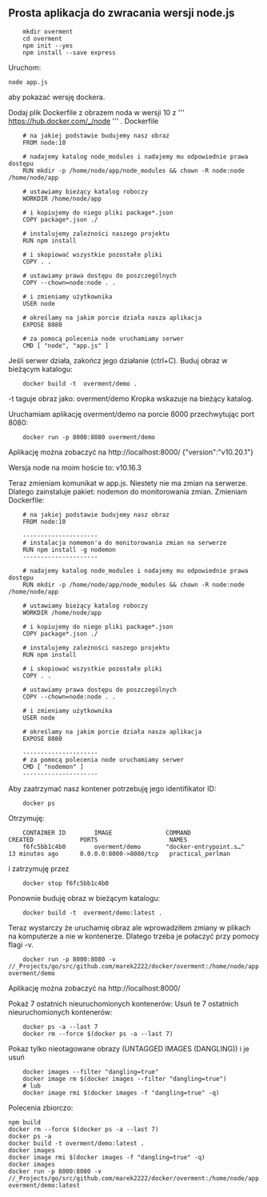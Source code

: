 ## Prosta aplikacja do zwracania wersji node.js
```
    mkdir overment
    cd overment
    npm init --yes
    npm install --save express
```

Uruchom:
```
node app.js
```
aby pokazać wersję dockera. 

Dodaj plik Dockerfile z obrazem noda w wersji 10 z ''' https://hub.docker.com/_/node ''' .
Dockerfile
```
    # na jakiej podstawie budujemy nasz obraz 
    FROM node:10

    # nadajemy katalog node_modules i nadajemy mu odpowiednie prawa dostępu
    RUN mkdir -p /home/node/app/node_modules && chown -R node:node /home/node/app

    # ustawiamy bieżący katalog roboczy 
    WORKDIR /home/node/app

    # i kopiujemy do niego pliki package*.json
    COPY package*.json ./

    # instalujemy zależności naszego projektu 
    RUN npm install

    # i skopiować wszystkie pozostałe pliki
    COPY . .

    # ustawiamy prawa dostępu do poszczególnych 
    COPY --chown=node:node . .

    # i zmieniamy użytkownika
    USER node

    # określamy na jakim porcie działa nasza aplikacja 
    EXPOSE 8080

    # za pomocą polecenia node uruchamiamy serwer
    CMD [ "node", "app.js" ]
```

Jeśli serwer działa, zakończ jego działanie (ctrl+C).
Buduj obraz w bieżącym katalogu:
```
    docker build -t  overment/demo .
``` 
-t taguje obraz jako: overment/demo
Kropka wskazuje na bieżący katalog.


Uruchamiam aplikację overment/demo na porcie 8000 przechwytując port 8080: 
```
    docker run -p 8000:8080 overment/demo
```
Aplikację można zobaczyć na http://localhost:8000/
{"version":"v10.20.1"}

Wersja node na moim hoście to: 
v10.16.3

Teraz zmieniam komunikat w app.js. Niestety nie ma zmian na serwerze. 
Dlatego zainstaluje pakiet: nodemon do monitorowania zmian. 
Zmieniam Dockerfile:
```
    # na jakiej podstawie budujemy nasz obraz 
    FROM node:10

    ---------------------
    # instalacja nomemon'a do monitorowania zmian na serwerze
    RUN npm install -g nodemon
    ---------------------

    # nadajemy katalog node_modules i nadajemy mu odpowiednie prawa dostępu
    RUN mkdir -p /home/node/app/node_modules && chown -R node:node /home/node/app

    # ustawiamy bieżący katalog roboczy 
    WORKDIR /home/node/app

    # i kopiujemy do niego pliki package*.json
    COPY package*.json ./

    # instalujemy zależności naszego projektu 
    RUN npm install

    # i skopiować wszystkie pozostałe pliki
    COPY . .

    # ustawiamy prawa dostępu do poszczególnych 
    COPY --chown=node:node . .

    # i zmieniamy użytkownika
    USER node

    # określamy na jakim porcie działa nasza aplikacja 
    EXPOSE 8080

    ---------------------
    # za pomocą polecenia node uruchamiamy serwer
    CMD [ "nodemon" ]
    ---------------------
```


Aby zaatrzymać nasz kontener potrzebuję jego identifikator ID:
```
    docker ps
```
Otrzymuję:
```
    CONTAINER ID        IMAGE               COMMAND                  CREATED             PORTS                    NAMES
    f6fc5bb1c4b0        overment/demo       "docker-entrypoint.s…"   13 minutes ago      0.0.0.0:8000->8080/tcp   practical_perlman
```
i zatrzymuję przez 
```
    docker stop f6fc5bb1c4b0
```


Ponownie buduję obraz w bieżącym katalogu:
```
    docker build -t  overment/demo:latest .
``` 

Teraz wystarczy że uruchamię obraz ale wprowadziłem zmiany w plikach na komputerze a nie w kontenerze.
Dlatego trzeba je połaczyć przy pomocy flagi -v.    
```
    docker run -p 8000:8080 -v //_Projects/go/src/github.com/marek2222/docker/overment:/home/node/app overment/demo
```
Aplikację można zobaczyć na http://localhost:8000/


Pokaż 7 ostatnich nieuruchomionych kontenerów:
Usuń te 7 ostatnich nieuruchomionych kontenerów:
```
    docker ps -a --last 7
    docker rm --force $(docker ps -a --last 7)
```

Pokaz tylko nieotagowane obrazy (UNTAGGED IMAGES (DANGLING)) i je usuń
```
    docker images --filter "dangling=true"
    docker image rm $(docker images --filter "dangling=true")
    # lub
    docker image rmi $(docker images -f "dangling=true" -q)
```


Polecenia zbiorczo:
```
npm build
docker rm --force $(docker ps -a --last 7)
docker ps -a
docker build -t overment/demo:latest .
docker images
docker image rmi $(docker images -f "dangling=true" -q)
docker images
docker run -p 8000:8080 -v //_Projects/go/src/github.com/marek2222/docker/overment:/home/node/app overment/demo:latest
```

